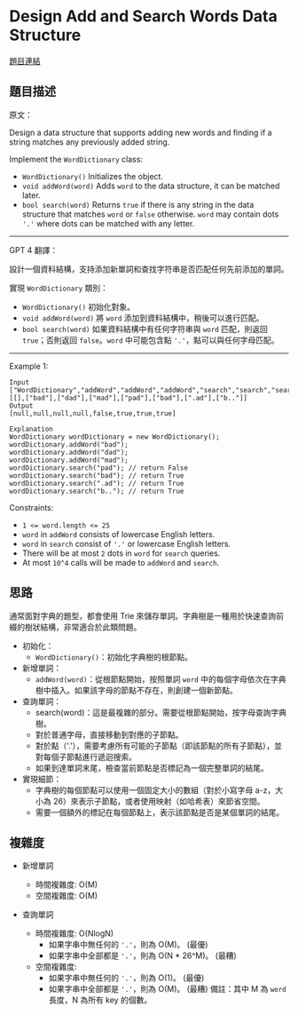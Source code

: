 # Design Add and Search Words Data Structure

[題目連結](https://leetcode.com/problems/design-add-and-search-words-data-structure/description/)

## 題目描述
原文：

Design a data structure that supports adding new words and finding if a string matches any previously added string.

Implement the `WordDictionary` class:

* `WordDictionary()` Initializes the object.
* `void addWord(word)` Adds `word` to the data structure, it can be matched later.
* `bool search(word)` Returns `true` if there is any string in the data structure that matches `word` or `false` otherwise. `word` may contain dots `'.'` where dots can be matched with any letter.


----

GPT 4 翻譯：

設計一個資料結構，支持添加新單詞和查找字符串是否匹配任何先前添加的單詞。

實現 `WordDictionary` 類別：

* `WordDictionary()` 初始化對象。
* `void addWord(word)` 將 `word` 添加到資料結構中，稍後可以進行匹配。
* `bool search(word)` 如果資料結構中有任何字符串與 `word` 匹配，則返回 `true`；否則返回 `false`。`word` 中可能包含點 `'.'`，點可以與任何字母匹配。

----

Example 1:
```
Input
["WordDictionary","addWord","addWord","addWord","search","search","search","search"]
[[],["bad"],["dad"],["mad"],["pad"],["bad"],[".ad"],["b.."]]
Output
[null,null,null,null,false,true,true,true]

Explanation
WordDictionary wordDictionary = new WordDictionary();
wordDictionary.addWord("bad");
wordDictionary.addWord("dad");
wordDictionary.addWord("mad");
wordDictionary.search("pad"); // return False
wordDictionary.search("bad"); // return True
wordDictionary.search(".ad"); // return True
wordDictionary.search("b.."); // return True
```


Constraints:

* `1 <= word.length <= 25`
* `word` in `addWord` consists of lowercase English letters.
* `word` in `search` consist of `'.'` or lowercase English letters.
* There will be at most `2` dots in `word` for `search` queries.
* At most `10^4` calls will be made to `addWord` and `search`.

## 思路

通常面對字典的題型，都會使用 Trie 來儲存單詞。字典樹是一種用於快速查詢前綴的樹狀結構，非常適合於此類問題。

* 初始化：
  * `WordDictionary()`：初始化字典樹的根節點。
* 新增單詞：
  * `addWord(word)`：從根節點開始，按照單詞 `word` 中的每個字母依次在字典樹中插入。如果該字母的節點不存在，則創建一個新節點。
* 查詢單詞：
  * search(word)：這是最複雜的部分。需要從根節點開始，按字母查詢字典樹。
  * 對於普通字母，直接移動到對應的子節點。
  * 對於點（'.'），需要考慮所有可能的子節點（即該節點的所有子節點），並對每個子節點進行遞迴搜索。
  * 如果到達單詞末尾，檢查當前節點是否標記為一個完整單詞的結尾。
* 實現細節：
  * 字典樹的每個節點可以使用一個固定大小的數組（對於小寫字母 a-z，大小為 26）來表示子節點，或者使用映射（如哈希表）來節省空間。
  * 需要一個額外的標記在每個節點上，表示該節點是否是某個單詞的結尾。

## 複雜度
* 新增單詞
  * 時間複雜度: O(M)
  * 空間複雜度: O(M)

* 查詢單詞
    * 時間複雜度: O(NlogN)
      * 如果字串中無任何的 `'.'`，則為 O(M)。 (最優)
      * 如果字串中全部都是 `'.'`，則為 O(N * 26^M)。 (最糟)
    * 空間複雜度:
      * 如果字串中無任何的 `'.'`，則為 O(1)。 (最優)
      * 如果字串中全部都是 `'.'`，則為 O(M)。 (最糟)
備註：其中 M 為 `word` 長度，N 為所有 key 的個數。
